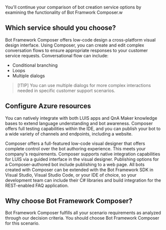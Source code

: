 You'll continue your comparison of bot creation service options by examining the functionality of Bot Framwork Composer.w 

## Which service should you choose?

Bot Framework Composer offers low-code design a cross-platform visual design interface. Using Composer, you can create and edit complex conversation flows to ensure appropriate responses to your customer service requests. Conversational flow can include:

- Conditional branching
- Loops
- Multiple dialogs

>[!TIP] You can use multiple dialogs for more complex interactions needed in specific customer support scenarios.

## Configure Azure resources

You can natively integrate with both LUIS apps and QnA Maker knowledge bases to extend language understanding and bot awareness. Composer offers full testing capabilities within the IDE, and you can publish your bot to a wide variety of channels and endpoints, including a website.

Composer offers a full-featured low-code visual designer that offers complete control over the bot authoring experience. This meets your company's requirements. Composer supports native integration capabilities for LUIS via a guided interface in the visual designer. Publishing options for a Composer-authored bot include publishing to a web page. All bots created with Composer can be extended with the Bot Framework SDK in Visual Studio, Visual Studio Code, or your IDE of choice, so your development team can include their C# libraries and build integration for the REST-enabled FAQ application.

## Why choose Bot Framework Composer?

Bot Framework Composer fulfills all your scenario requirements as analyzed through our decision criteria. You should choose Bot Framework Composer for this scenario.
